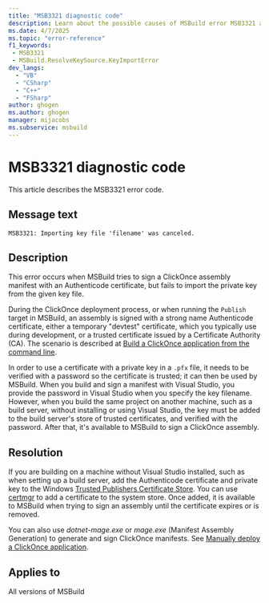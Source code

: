 ```yaml
---
title: "MSB3321 diagnostic code"
description: Learn about the possible causes of MSBuild error MSB3321 and get troubleshooting tips.
ms.date: 4/7/2025
ms.topic: "error-reference"
f1_keywords:
 - MSB3321
 - MSBuild.ResolveKeySource.KeyImportError
dev_langs:
  - "VB"
  - "CSharp"
  - "C++"
  - "FSharp"
author: ghogen
ms.author: ghogen
manager: mijacobs
ms.subservice: msbuild
---
```


# MSB3321 diagnostic code

<!-- :::ErrorDefinitionDescription::: -->
<!-- :::editable-content name="introDescription"::: -->
This article describes the MSB3321 error code.
<!-- :::editable-content-end::: -->

## Message text

`MSB3321: Importing key file 'filename' was canceled.`

<!-- :::editable-content name="postOutputDescription"::: -->
## Description

This error occurs when MSBuild tries to sign a ClickOnce assembly manifest with an Authenticode certificate, but fails to import the private key from the given key file.

During the ClickOnce deployment process, or when running the `Publish` target in MSBuild, an assembly is signed with a strong name Authenticode certificate, either a temporary "devtest" certificate, which you typically use during development, or a trusted certificate issued by a Certificate Authority (CA). The scenario is described at [Build a ClickOnce application from the command line](../../deployment/building-clickonce-applications-from-the-command-line.md). 

In order to use a certificate with a private key in a `.pfx` file, it needs to be verified with a password so the certificate is trusted; it can then be used by MSBuild. When you build and sign a manifest with Visual Studio, you provide the password in Visual Studio when you specify the key filename. However, when you build the same project on another machine, such as a build server, without installing or using Visual Studio, the key must be added to the build server's store of trusted certificates, and verified with the password. After that, it's available to MSBuild to sign a ClickOnce assembly.

## Resolution

If you are building on a machine without Visual Studio installed, such as when setting up a build server, add the Authenticode certificate and private key to the Windows [Trusted Publishers Certificate Store](/windows-hardware/drivers/install/trusted-publishers-certificate-store). You can use [certmgr](/windows-hardware/drivers/devtest/certmgr) to add a certificate to the system store. Once added, it is available to MSBuild when trying to sign an assembly until the certificate expires or is removed.

You can also use *dotnet-mage.exe* or *mage.exe* (Manifest Assembly Generation) to generate and sign ClickOnce manifests. See [Manually deploy a ClickOnce application](../../deployment/walkthrough-manually-deploying-a-clickonce-application.md).

<!-- :::editable-content-end::: -->
<!-- :::ErrorDefinitionDescription-end::: -->

## Applies to

All versions of MSBuild
